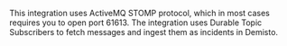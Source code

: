 This integration uses ActiveMQ STOMP protocol, which in most cases requires you to open port 61613.
The integration uses Durable Topic Subscribers to fetch messages and ingest them as incidents in Demisto.
